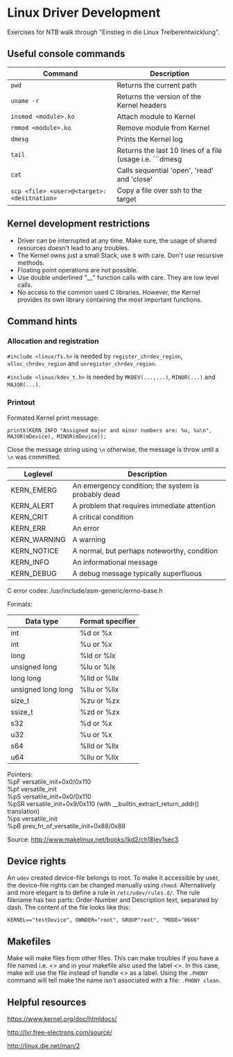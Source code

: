 # Linux Driver Development
Exercises for NTB walk through "Einstieg in die Linux Treiberentwicklung".

## Useful console commands

|Command | Description |
|--------|-------------|
|```pwd```| Returns the current path |
|```uname -r```| Returns the version of the Kernel headers|
|```insmod <module>.ko```|Attach module to Kernel|
|```rmmod <module>.ko```|Remove module from Kernel|
|```dmesg```|Prints the Kernel log|
|```tail```|Returns the last 10 lines of a file (usage i.e. ```dmesg | tail```)|
|```cat```|Calls sequential 'open', 'read' and 'close'|
|```scp <file> <user>@<target>:<desitnation>``` | Copy a file over ssh to the target|


## Kernel development restrictions
- Driver can be interrupted at any time. Make sure, the usage of shared resources doesn't lead to any troubles.
- The Kernel owns just a small Stack, use it with care. Don't use recursive methods.
- Floating point operations are not possible.
- Use double underlined "__" function calls with care. They are low level calls.
- No access to the common used C libraries. However, the Kernel provides its own library containing the most important functions.

## Command hints
### Allocation and registration
```#include <linux/fs.h>``` is needed by ```register_chrdev_region```, ```alloc_chrdev_region``` and ```unregister_chrdev_region```.

```#include <linux/kdev_t.h>``` is needed by ```MKDEV(...,...)```, ```MINOR(...)``` and ```MAJOR(...)```.

### Printout
Formated Kernel print message:

```printk(KERN_INFO "Assigned major and minor numbers are: %u, %u\n", MAJOR(mDevice), MINOR(mDevice));```

Close the message string using ```\n``` otherwise, the message is throw until a ```\n``` was committed.

| Loglevel | Description |
|----------|-------------|
|KERN_EMERG|An emergency condition; the system is probably dead|
|KERN_ALERT|A problem that requires immediate attention|
|KERN_CRIT|A critical condition|
|KERN_ERR|An error|
|KERN_WARNING|A warning|
|KERN_NOTICE|A normal, but perhaps noteworthy, condition|
|KERN_INFO|An informational message|
|KERN_DEBUG|A debug message typically superfluous|

C error codes: /usr/include/asm-generic/errno-base.h

Formats:

| Data type | Format specifier |
|-----------|------------------|
|int|%d or %x|
|int|%u or %x|
|long|%ld or %lx|
|unsigned long|%lu or %lx|
|long long|%lld or %llx|
|unsigned long long|%llu or %llx|
|size_t|%zu or %zx|
|ssize_t|%zd or %zx|
|s32|%d or %x|
|u32|%u or %x|
|s64|%lld or %llx|
|u64|%llu or %llx|

Pointers:  
%pF versatile_init+0x0/0x110  
%pf versatile_init  
%pS versatile_init+0x0/0x110  
%pSR  versatile_init+0x9/0x110 (with __builtin_extract_return_addr() translation)  
%ps versatile_init  
%pB prev_fn_of_versatile_init+0x88/0x88  

Source: http://www.makelinux.net/books/lkd2/ch18lev1sec3

## Device rights

An ```udev``` created device-file belongs to root. To make it accessible by user, the device-file rights can be changed manually using ```chmod```.
Alternatively and more elegant is to define a rule in ```/etc/udev/rules.d/```. The rule filename has two parts: Order-Number and Description text, separated by dash.
The content of the file looks like this:

```KERNEL=="testDevice", OWNDER="root", GROUP"root", "MODE="0666"```

## Makefiles

Make will make files from other files. This can make troubles if you have a file named i.e. <<clean>> and in your makefile also used the label <<clean>>. In this case, make will use the file instead of handle <<clean>> as a label. Using the ```.PHONY``` command will tell make the name isn't associated with a file: ```.PHONY clean```.

## Helpful resources
https://www.kernel.org/doc/htmldocs/

http://lxr.free-electrons.com/source/

http://linux.die.net/man/2

